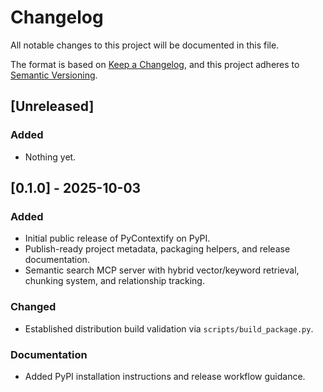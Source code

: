 # Changelog

All notable changes to this project will be documented in this file.

The format is based on [Keep a Changelog](https://keepachangelog.com/en/1.1.0/),
and this project adheres to [Semantic Versioning](https://semver.org/spec/v2.0.0.html).

## [Unreleased]

### Added
- Nothing yet.

## [0.1.0] - 2025-10-03

### Added
- Initial public release of PyContextify on PyPI.
- Publish-ready project metadata, packaging helpers, and release documentation.
- Semantic search MCP server with hybrid vector/keyword retrieval, chunking system, and relationship tracking.

### Changed
- Established distribution build validation via `scripts/build_package.py`.

### Documentation
- Added PyPI installation instructions and release workflow guidance.
